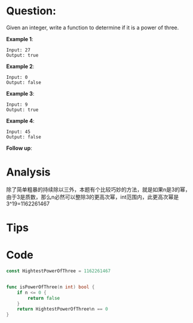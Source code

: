 # Question:

Given an integer, write a function to determine if it is a power of three.

**Example 1**:
```
Input: 27
Output: true
```

**Example 2**:
```
Input: 0
Output: false
```

**Example 3**:
```
Input: 9
Output: true
```

**Example 4**:
```
Input: 45
Output: false
```

**Follow up**:

# Analysis

除了简单粗暴的持续除以三外，本题有个比较巧妙的方法，就是如果n是3的幂，由于3是质数，那么n必然可以整除3的更高次幂，int范围内，此更高次幂是3^19=1162261467

# Tips

# Code
```go
const HightestPowerOfThree = 1162261467


func isPowerOfThree(n int) bool {
    if n <= 0 {
        return false
    }
    return HightestPowerOfThree%n == 0
}
```

